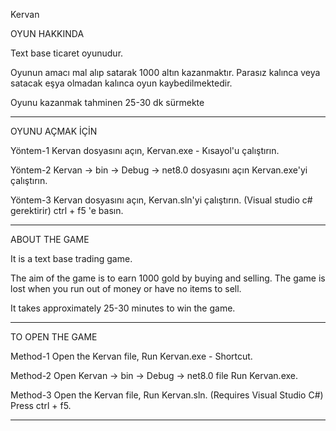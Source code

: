 Kervan

OYUN HAKKINDA

Text base ticaret oyunudur.

Oyunun amacı mal alıp satarak 1000 altın kazanmaktır.
Parasız kalınca veya satacak eşya olmadan kalınca oyun kaybedilmektedir.

Oyunu kazanmak tahminen 25-30 dk sürmekte
____________________________________________________________________________


OYUNU AÇMAK İÇİN


Yöntem-1
Kervan dosyasını açın,
Kervan.exe - Kısayol'u çalıştırın.

Yöntem-2
Kervan -> bin -> Debug -> net8.0 dosyasını açın
Kervan.exe'yi çalıştırın.

Yöntem-3
Kervan dosyasını açın,
Kervan.sln'yi çalıştırın. (Visual studio c# gerektirir)
ctrl + f5 'e basın.
____________________________________________________________________________



ABOUT THE GAME

It is a text base trading game.

The aim of the game is to earn 1000 gold by buying and selling.
The game is lost when you run out of money or have no items to sell.

It takes approximately 25-30 minutes to win the game.
____________________________________________________________________________


TO OPEN THE GAME


Method-1
Open the Kervan file,
Run Kervan.exe - Shortcut.

Method-2
Open Kervan -> bin -> Debug -> net8.0 file
Run Kervan.exe.

Method-3
Open the Kervan file,
Run Kervan.sln. (Requires Visual Studio C#)
Press ctrl + f5.
____________________________________________________________________________